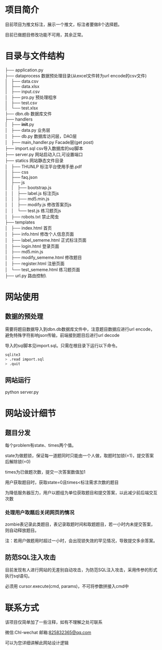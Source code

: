 # 项目简介

目前项目为推文标注，展示一个推文，标注者要做8个选择题。

目前已做题目修改功能不可用，其余正常。

# 目录与文件结构


├── application.py\
├── dataprocess 数据预处理目录(从excel文件转为url encode的csv文件)\
│   ├── data.csv\
│   ├── data.xlsx\
│   ├── input.csv\
│   ├── pro.py 预处理程序\
│   ├── test.csv\
│   └── test.xlsx\
├── dbn.db 数据库文件\
├── handlers\
│   ├── __init__.py\
│   ├── data.py 业务层\
│   ├── db.py 数据库访问层，DAO层\
│   ├── main_handler.py Facade层(get post)\
├── import.sql csv导入数据库的sql脚本\
├── server.py 网站启动入口,可设置端口\
├── statics 网站静态文件目录\
│   ├── THUNLP 标注平台使用手册.pdf\
│   ├── css\
│   ├── faq.json\
│   ├── js\
│   │   ├── bootstrap.js\
│   │   ├── label.js 标注页js\
│   │   ├── md5.min.js\
│   │   ├── modify.js 修改答案页js\
│   │   └── test.js 练习题页js\
│   ├── robots.txt 禁止爬虫\
├── templates\
│   ├── index.html 首页\
│   ├── info.html 修改个人信息页面\
│   ├── label_sememe.html 正式标注页面\
│   ├── login.html 登录页面\
│   ├── md5.min.js\
│   ├── modify_sememe.html 修改题目\
│   ├── register.html 注册页面\
│   └── test_sememe.html 练习题页面\
├── url.py 路由控制\

# 网站使用

## 数据的预处理

需要将题目数据导入到dbn.db数据库文件中，注意题目数据应进行url encode，避免特殊字符影响json传输，前端接到题目后进行url decode

导入的sql脚本见import.sql。只需在根目录下运行以下命令。

```bash
sqlite3
> .read import.sql
> .quit
```

## 网站运行

python server.py

# 网站设计细节

## 题目分发

每个problem有state、times两个值。

state为做题锁，保证每一道题同时只能由一个人做，取题时加锁(=1)，提交答案后解除锁(=0)

times为已做题次数，提交一次答案数值加1

用户获取题目时，获取state=0且times<标注需求次数的题目

为降低服务器压力，用户以题组为单位获取题目和提交答案，以此减少前后端交互次数

### 处理用户取题后关闭网页的情况

zombie表记录此类题目，表记录取题时间和取题题目，若一小时内未提交答案，则自动释放题目。

注：若用户做题用时超过一小时，会出现锁失效的罕见情况，导致提交多余答案。

## 防范SQL注入攻击

目前发现有人进行网站的无差别自动攻击，为防范SQL注入攻击，采用传参的形式执行sql语句。

必须用 cursor.execute(cmd, params)，不可将参数拼接入cmd中

# 联系方式

该项目仅简单加了一些注释，如有不理解之处可联系

微信:Chl-wechat 邮箱:825832365@qq.com

可以为您详细讲解此网站设计逻辑